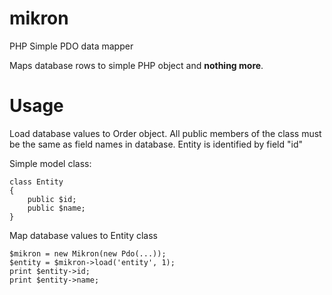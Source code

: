 mikron
======

PHP Simple PDO data mapper

Maps database rows to simple PHP object and **nothing more**.

Usage
======

Load database values to Order object. All public members of the class must be the same as field names in database.
Entity is identified by field "id"

Simple model class:

    class Entity
    {
        public $id;
        public $name;
    }

Map database values to Entity class

    $mikron = new Mikron(new Pdo(...));
    $entity = $mikron->load('entity', 1);
    print $entity->id;
    print $entity->name;
